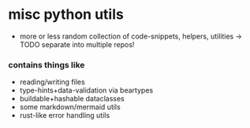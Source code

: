 # misc python utils
- more or less random collection of code-snippets, helpers, utilities -> TODO separate into multiple repos!
### contains things like
* reading/writing files
* type-hints+data-validation via beartypes
* buildable+hashable dataclasses
* some markdown/mermaid utils
* rust-like error handling utils